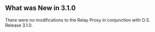 
## What was New in 3.1.0

There were no modifications to the Relay Proxy in conjunction with O.S. Release 3.1.0.




